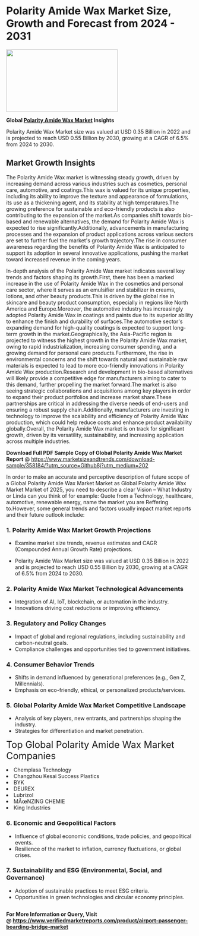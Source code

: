<H1>Polarity Amide Wax Market Size, Growth and Forecast from 2024 - 2031</H1><img class="aligncenter size-medium wp-image-584254" src="https://thirdeyenews.in/wp-content/uploads/2024/09/Global-Market-Research-300x168.jpeg" alt="" width="300" height="168" /><p><strong>Global&nbsp;<a href="https://www.marketsizeandtrends.com/download-sample/358184/?utm_source=Github8j?utm_medium=202">Polarity Amide Wax Market</a> Insights</strong></p><p>Polarity Amide Wax Market size was valued at USD 0.35 Billion in 2022 and is projected to reach USD 0.55 Billion by 2030, growing at a CAGR of 6.5% from 2024 to 2030.</p><p><h2>Market Growth Insights</h2> <p>The Polarity Amide Wax market is witnessing steady growth, driven by increasing demand across various industries such as cosmetics, personal care, automotive, and coatings.This wax is valued for its unique properties, including its ability to improve the texture and appearance of formulations, its use as a thickening agent, and its stability at high temperatures.The growing preference for sustainable and eco-friendly products is also contributing to the expansion of the market.As companies shift towards bio-based and renewable alternatives, the demand for Polarity Amide Wax is expected to rise significantly.Additionally, advancements in manufacturing processes and the expansion of product applications across various sectors are set to further fuel the market's growth trajectory.The rise in consumer awareness regarding the benefits of Polarity Amide Wax is anticipated to support its adoption in several innovative applications, pushing the market toward increased revenue in the coming years.</p> <p>In-depth analysis of the Polarity Amide Wax market indicates several key trends and factors shaping its growth.First, there has been a marked increase in the use of Polarity Amide Wax in the cosmetics and personal care sector, where it serves as an emulsifier and stabilizer in creams, lotions, and other beauty products.This is driven by the global rise in skincare and beauty product consumption, especially in regions like North America and Europe.Moreover, the automotive industry has increasingly adopted Polarity Amide Wax in coatings and paints due to its superior ability to enhance the finish and durability of surfaces.The automotive sector's expanding demand for high-quality coatings is expected to support long-term growth in the market.Geographically, the Asia-Pacific region is projected to witness the highest growth in the Polarity Amide Wax market, owing to rapid industrialization, increasing consumer spending, and a growing demand for personal care products.Furthermore, the rise in environmental concerns and the shift towards natural and sustainable raw materials is expected to lead to more eco-friendly innovations in Polarity Amide Wax production.Research and development in bio-based alternatives will likely provide a competitive edge for manufacturers aiming to cater to this demand, further propelling the market forward.The market is also seeing strategic collaborations and acquisitions among key players in order to expand their product portfolios and increase market share.These partnerships are critical in addressing the diverse needs of end-users and ensuring a robust supply chain.Additionally, manufacturers are investing in technology to improve the scalability and efficiency of Polarity Amide Wax production, which could help reduce costs and enhance product availability globally.Overall, the Polarity Amide Wax market is on track for significant growth, driven by its versatility, sustainability, and increasing application across multiple industries.</p> <p><span class=""><strong>Download Full PDF Sample Copy of Global Polarity Amide Wax Market Report</strong> @ <a href="https://www.marketsizeandtrends.com/download-sample/358184/?utm_source=Github8j?utm_medium=202" target="_blank">https://www.marketsizeandtrends.com/download-sample/358184/?utm_source=Github8j?utm_medium=202</a></span></p><p>In order to make an accurate and perceptive description of future scope of a Global&nbsp;Polarity Amide Wax Market Market as Global&nbsp;Polarity Amide Wax Market Market of 2025, you need to describe a clear Vision &ndash; What Industry or Linda can you think of for example: Quote from a Technology, healthcare, automotive, renewable energy, name the market you are Reffering to.However, some general trends and factors usually impact market reports and their future outlook include:</p><h3>1.&nbsp;<strong>Polarity Amide Wax Market Growth Projections</strong></h3><ul><li>Examine market size trends, revenue estimates and CAGR (Compounded Annual Growth Rate) projections.</li><li><p>Polarity Amide Wax Market size was valued at USD 0.35 Billion in 2022 and is projected to reach USD 0.55 Billion by 2030, growing at a CAGR of 6.5% from 2024 to 2030.</p></li></ul><h3>2.&nbsp;<strong>Polarity Amide Wax Market Technological Advancements</strong></h3><ul><li>Integration of AI, IoT, blockchain, or automation in the industry.</li><li>Innovations driving cost reductions or improving efficiency.</li></ul><h3>3.&nbsp;<strong>Regulatory and Policy Changes</strong></h3><ul><li>Impact of global and regional regulations, including sustainability and carbon-neutral goals.</li><li>Compliance challenges and opportunities tied to government initiatives.</li></ul><h3>4.&nbsp;<strong>Consumer Behavior Trends</strong></h3><ul><li>Shifts in demand influenced by generational preferences (e.g., Gen Z, Millennials).</li><li>Emphasis on eco-friendly, ethical, or personalized products/services.</li></ul><h3>5.&nbsp;<strong>Global Polarity Amide Wax Market Competitive Landscape</strong></h3><ul><li>Analysis of key players, new entrants, and partnerships shaping the industry.</li><li>Strategies for differentiation and market penetration.</li></ul><p data-pm-slice="1 1 []"><span style="color: inherit; font-family: inherit; font-size: 25px;">Top Global Polarity Amide Wax Market Companies</span></p><div class="" data-test-id=""><p><li>Chemplasa Technology</li><li> Changzhou Kesai Success Plastics</li><li> BYK</li><li> DEUREX</li><li> Lubrizol</li><li> MÃœNZING CHEMIE</li><li> King Industries</li></p></div><h3>6.&nbsp;<strong>Economic and Geopolitical Factors</strong></h3><ul><li>Influence of global economic conditions, trade policies, and geopolitical events.</li><li>Resilience of the market to inflation, currency fluctuations, or global crises.</li></ul><h3>7.&nbsp;<strong>Sustainability and ESG (Environmental, Social, and Governance)</strong></h3><ul><li>Adoption of sustainable practices to meet ESG criteria.</li><li>Opportunities in green technologies and circular economy principles.</li></ul><h2><strong style="font-size: 14px;">For More Information or Query, Visit @&nbsp;</strong><a style="background-color: #ffffff; font-size: 14px;" href="https://www.marketsizeandtrends.com/report/polarity-amide-wax-market/" target="_blank">https://www.verifiedmarketreports.com/product/airport-passenger-boarding-bridge-market</a></h2>